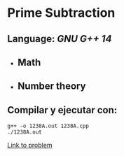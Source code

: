# Prime Subtraction

## **Language:** *GNU G++ 14*

* ## Math
* ## Number theory

## **Compilar y ejecutar con**:

```
g++ -o 1238A.out 1238A.cpp
./1238A.out
```

[Link to problem](https://codeforces.com/problemset/problem/1238/A)
